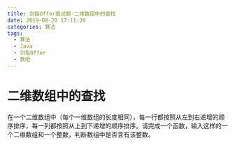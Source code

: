 ```yaml
---
title: 剑指Offer面试题-二维数组中的查找
date: 2019-08-20 17:11:20
categories: 算法
tags:
  - 算法
  - Java
  - 剑指Offer
  - 数组
---
```


# 二维数组中的查找

在一个二维数组中（每个一维数组的长度相同），每一行都按照从左到右递增的顺序排序，每一列都按照从上到下递增的顺序排序。请完成一个函数，输入这样的一个二维数组和一个整数，判断数组中是否含有该整数。

